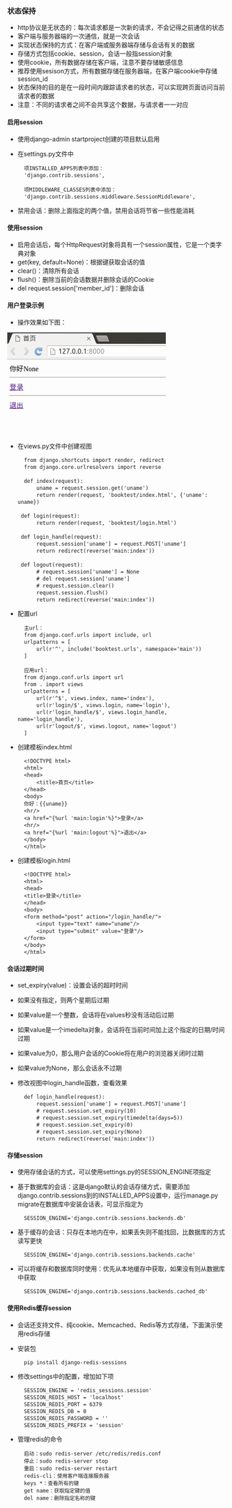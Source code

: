 ### 状态保持  

* http协议是无状态的：每次请求都是一次新的请求，不会记得之前通信的状态  
* 客户端与服务器端的一次通信，就是一次会话  
* 实现状态保持的方式：在客户端或服务器端存储与会话有关的数据  
* 存储方式包括cookie、session，会话一般指session对象  
* 使用cookie，所有数据存储在客户端，注意不要存储敏感信息  
* 推荐使用sesison方式，所有数据存储在服务器端，在客户端cookie中存储session_id  
* 状态保持的目的是在一段时间内跟踪请求者的状态，可以实现跨页面访问当前请求者的数据  
* 注意：不同的请求者之间不会共享这个数据，与请求者一一对应  

#### 启用session

* 使用django-admin startproject创建的项目默认启用  
* 在settings.py文件中  

        项INSTALLED_APPS列表中添加：
        'django.contrib.sessions',

        项MIDDLEWARE_CLASSES列表中添加：
        'django.contrib.sessions.middleware.SessionMiddleware',
* 禁用会话：删除上面指定的两个值，禁用会话将节省一些性能消耗  

#### 使用session  

* 启用会话后，每个HttpRequest对象将具有一个session属性，它是一个类字典对象  
* get(key, default=None)：根据键获取会话的值  
* clear()：清除所有会话  
* flush()：删除当前的会话数据并删除会话的Cookie  
* del request.session['member_id']：删除会话  

#### 用户登录示例  

* 操作效果如下图：

![alt文本](Images/login.gif "Title")  

* 在views.py文件中创建视图  

        from django.shortcuts import render, redirect
        from django.core.urlresolvers import reverse

        def index(request):
            uname = request.session.get('uname')
            return render(request, 'booktest/index.html', {'uname': uname})

       def login(request):
            return render(request, 'booktest/login.html')

       def login_handle(request):
            request.session['uname'] = request.POST['uname']
            return redirect(reverse('main:index'))

       def logout(request):
            # request.session['uname'] = None
            # del request.session['uname']
            # request.session.clear()
            request.session.flush()
            return redirect(reverse('main:index'))  

* 配置url  

        主url：
        from django.conf.urls import include, url
        urlpatterns = [
            url(r'^', include('booktest.urls', namespace='main'))
        ]

        应用url：
        from django.conf.urls import url
        from . import views
        urlpatterns = [
            url(r'^$', views.index, name='index'),
            url(r'login/$', views.login, name='login'),
            url(r'login_handle/$', views.login_handle, name='login_handle'),
            url(r'logout/$', views.logout, name='logout')
        ]  

* 创建模板index.html  

        <!DOCTYPE html>
        <html>
        <head>
            <title>首页</title>
        </head>
        <body>
        你好：{{uname}}
        <hr/>
        <a href="{%url 'main:login'%}">登录</a>
        <hr/>
        <a href="{%url 'main:logout'%}">退出</a>
        </body>
        </html>  

* 创建模板login.html  

        <!DOCTYPE html>
        <html>
        <head>
        <title>登录</title>
        </head>
        <body>
        <form method="post" action="/login_handle/">
            <input type="text" name="uname"/>
            <input type="submit" value="登录"/>
        </form>
        </body>
        </html>  

#### 会话过期时间

* set_expiry(value)：设置会话的超时时间  
* 如果没有指定，则两个星期后过期  
* 如果value是一个整数，会话将在values秒没有活动后过期  
* 如果value是一个imedelta对象，会话将在当前时间加上这个指定的日期/时间过期
* 如果value为0，那么用户会话的Cookie将在用户的浏览器关闭时过期  
* 如果value为None，那么会话永不过期  
* 修改视图中login_handle函数，查看效果  

        def login_handle(request):
            request.session['uname'] = request.POST['uname']
            # request.session.set_expiry(10)
            # request.session.set_expiry(timedelta(days=5))
            # request.session.set_expiry(0)
            # request.session.set_expiry(None)
            return redirect(reverse('main:index'))  

#### 存储session  

* 使用存储会话的方式，可以使用settings.py的SESSION_ENGINE项指定  
* 基于数据库的会话：这是django默认的会话存储方式，需要添加django.contrib.sessions到的INSTALLED_APPS设置中，运行manage.py migrate在数据库中安装会话表，可显示指定为  

        SESSION_ENGINE='django.contrib.sessions.backends.db'  

* 基于缓存的会话：只存在本地内在中，如果丢失则不能找回，比数据库的方式读写更快  

        SESSION_ENGINE='django.contrib.sessions.backends.cache'  

* 可以将缓存和数据库同时使用：优先从本地缓存中获取，如果没有则从数据库中获取  

        SESSION_ENGINE='django.contrib.sessions.backends.cached_db'  

#### 使用Redis缓存session

* 会话还支持文件、纯cookie、Memcached、Redis等方式存储，下面演示使用redis存储  
* 安装包  

        pip install django-redis-sessions  

* 修改settings中的配置，增加如下项  

        SESSION_ENGINE = 'redis_sessions.session'
        SESSION_REDIS_HOST = 'localhost'
        SESSION_REDIS_PORT = 6379
        SESSION_REDIS_DB = 0
        SESSION_REDIS_PASSWORD = ''
        SESSION_REDIS_PREFIX = 'session'  

* 管理redis的命令  

        启动：sudo redis-server /etc/redis/redis.conf
        停止：sudo redis-server stop
        重启：sudo redis-server restart
        redis-cli：使用客户端连接服务器
        keys *：查看所有的键
        get name：获取指定键的值
        del name：删除指定名称的键  
